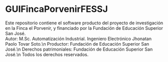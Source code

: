 # GUIFincaPorvenirFESSJ
Este repositorio contiene el software producto del proyecto de investigación en la Finca el Porvenir, y financiado por la Fundación de Educación Superior San José.<br>
Autor: M.Sc. Automatización Industrial. Ingeniero Electrónico Jhonatan Paolo Tovar Soto.\n
Productor: Fundación de Educación Superior San José.\n
Derechos patrimoniales: Fundación de Educación Superior San José.\n
Todos los derechos reservados.
